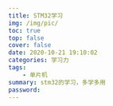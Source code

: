 ```yaml
---
title: STM32学习
img: /img/pic/
toc: true
top: false
cover: false
date: 2020-10-21 19:10:02
categories: 学习力
tags: 
    - 单片机
summary: stm32的学习，多学多用
password:
---
```

